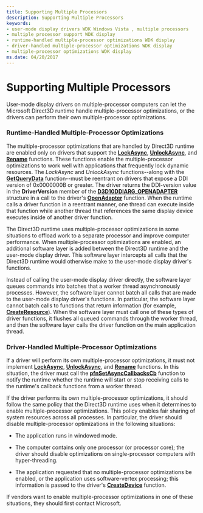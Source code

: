 ```yaml
---
title: Supporting Multiple Processors
description: Supporting Multiple Processors
keywords:
- user-mode display drivers WDK Windows Vista , multiple processors
- multiple processor support WDK display
- runtime-handled multiple-processor optimizations WDK display
- driver-handled multiple-processor optimizations WDK display
- multiple-processor optimizations WDK display
ms.date: 04/20/2017
---
```


# Supporting Multiple Processors


User-mode display drivers on multiple-processor computers can let the Microsoft Direct3D runtime handle multiple-processor optimizations, or the drivers can perform their own multiple-processor optimizations.

### <span id="Runtime-Handled_Multiple-Processor_Optimizations"></span><span id="runtime-handled_multiple-processor_optimizations"></span><span id="RUNTIME-HANDLED_MULTIPLE-PROCESSOR_OPTIMIZATIONS"></span>Runtime-Handled Multiple-Processor Optimizations

The multiple-processor optimizations that are handled by Direct3D runtime are enabled only on drivers that support the [**LockAsync**](/windows-hardware/drivers/ddi/d3dumddi/nc-d3dumddi-pfnd3dddi_lockasync), [**UnlockAsync**](/windows-hardware/drivers/ddi/d3dumddi/nc-d3dumddi-pfnd3dddi_unlockasync), and [**Rename**](/windows-hardware/drivers/ddi/d3dumddi/nc-d3dumddi-pfnd3dddi_rename) functions. These functions enable the multiple-processor optimizations to work well with applications that frequently lock dynamic resources. The *LockAsync* and *UnlockAsync* functions--along with the [**GetQueryData**](/windows-hardware/drivers/ddi/d3dumddi/nc-d3dumddi-pfnd3dddi_getquerydata) function--must be reentrant on drivers that expose a DDI version of 0x0000000B or greater. The driver returns the DDI-version value in the **DriverVersion** member of the [**D3D10DDIARG\_OPENADAPTER**](/windows-hardware/drivers/ddi/d3d10umddi/ns-d3d10umddi-d3d10ddiarg_openadapter) structure in a call to the driver's [**OpenAdapter**](/windows-hardware/drivers/ddi/d3dumddi/nc-d3dumddi-pfnd3dddi_openadapter) function. When the runtime calls a driver function in a reentrant manner, one thread can execute inside that function while another thread that references the same display device executes inside of another driver function.

The Direct3D runtime uses multiple-processor optimizations in some situations to offload work to a separate processor and improve computer performance. When multiple-processor optimizations are enabled, an additional software layer is added between the Direct3D runtime and the user-mode display driver. This software layer intercepts all calls that the Direct3D runtime would otherwise make to the user-mode display driver's functions.

Instead of calling the user-mode display driver directly, the software layer queues commands into batches that a worker thread asynchronously processes. However, the software layer cannot batch all calls that are made to the user-mode display driver's functions. In particular, the software layer cannot batch calls to functions that return information (for example, [**CreateResource**](/windows-hardware/drivers/ddi/d3dumddi/nc-d3dumddi-pfnd3dddi_createresource)). When the software layer must call one of these types of driver functions, it flushes all queued commands through the worker thread, and then the software layer calls the driver function on the main application thread.

### <span id="Driver-Handled_Multiple-Processor_Optimizations"></span><span id="driver-handled_multiple-processor_optimizations"></span><span id="DRIVER-HANDLED_MULTIPLE-PROCESSOR_OPTIMIZATIONS"></span>Driver-Handled Multiple-Processor Optimizations

If a driver will perform its own multiple-processor optimizations, it must not implement [**LockAsync**](/windows-hardware/drivers/ddi/d3dumddi/nc-d3dumddi-pfnd3dddi_lockasync), [**UnlockAsync**](/windows-hardware/drivers/ddi/d3dumddi/nc-d3dumddi-pfnd3dddi_unlockasync), and [**Rename**](/windows-hardware/drivers/ddi/d3dumddi/nc-d3dumddi-pfnd3dddi_rename) functions. In this situation, the driver must call the [**pfnSetAsyncCallbacksCb**](/windows-hardware/drivers/ddi/d3dumddi/nc-d3dumddi-pfnd3dddi_setasynccallbackscb) function to notify the runtime whether the runtime will start or stop receiving calls to the runtime's callback functions from a worker thread.

If the driver performs its own multiple-processor optimizations, it should follow the same policy that the Direct3D runtime uses when it determines to enable multiple-processor optimizations. This policy enables fair sharing of system resources across all processes. In particular, the driver should disable multiple-processor optimizations in the following situations:

-   The application runs in windowed mode.

-   The computer contains only one processor (or processor core); the driver should disable optimizations on single-processor computers with hyper-threading.

-   The application requested that no multiple-processor optimizations be enabled, or the application uses software-vertex processing; this information is passed to the driver's [**CreateDevice**](/windows-hardware/drivers/ddi/d3dumddi/nc-d3dumddi-pfnd3dddi_createdevice) function.

If vendors want to enable multiple-processor optimizations in one of these situations, they should first contact Microsoft.

 


